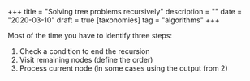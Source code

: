 +++
title = "Solving tree problems recursively"
description = ""
date = "2020-03-10"
draft = true
[taxonomies]
  tag = "algorithms"
+++

Most of the time you have to identify three steps:

1. Check a condition to end the recursion 
2. Visit remaining nodes (define the order)
3. Process current node (in some cases using the output from 2)

